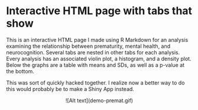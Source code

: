 # Interactive HTML page with tabs that show 

This is an interactive HTML page I made using R Markdown for an analysis examining the relationship between prematurity, mental health, and neurocognition. Several tabs are nested in other tabs for each analysis. Every analysis has an associated violin plot, a histogram, and a density plot. Below the graphs are a table with means and SDs, as well as a p-value at the bottom.

This was sort of quickly hacked together. I realize now a better way to do this would probably be to make a Shiny App instead.

<center>
![Alt text](demo-premat.gif)
</center>
